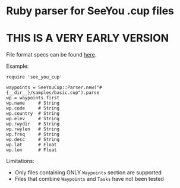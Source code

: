 # Ruby parser for SeeYou .cup files

# THIS IS A VERY EARLY VERSION

File format specs can be found [here](http://download.naviter.com/docs/CUP-file-format-description.pdf).

Example:

```
require 'see_you_cup'

waypoints = SeeYouCup::Parser.new("#{__dir__}/samples/basic.cup").parse
wp = waypoints.first
wp.name     # String
wp.code     # String
wp.country  # String
wp.elev     # String
wp.rwydir   # String
wp.rwylen   # String
wp.freq     # String
wp.desc     # String
wp.lat      # Float
wp.lon      # Float
```

Limitations:

* Only files containing ONLY `Waypoints` section are supported
* Files that combine `Waypoints` and `Tasks` have not been tested
